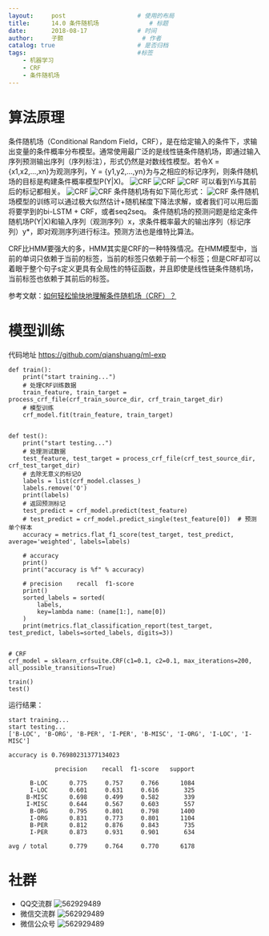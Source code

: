 ```yaml
---
layout:     post   				    # 使用的布局
title:      14.0 条件随机场 				# 标题 
date:       2018-08-17 				# 时间
author:     子颢 						# 作者
catalog: true 						# 是否归档
tags:								#标签
    - 机器学习
    - CRF
    - 条件随机场
---
```


# 算法原理

条件随机场（Conditional Random Field，CRF），是在给定输入的条件下，求输出变量的条件概率分布模型。通常使用最广泛的是线性链条件随机场，即通过输入序列预测输出序列（序列标注），形式仍然是对数线性模型。若令X = {x1,x2,...,xn}为观测序列，Y = {y1,y2,...,yn}为与之相应的标记序列，则条件随机场的目标是构建条件概率模型P(Y|X)。
![CRF](/img/CRF-01.png)
![CRF](/img/CRF-02.png)
![CRF](/img/CRF-07.png)
可以看到Yi与其前后的标记都相关。
![CRF](/img/CRF-03.png)
![CRF](/img/CRF-04.png)
条件随机场有如下简化形式：
![CRF](/img/CRF-05.png)
条件随机场模型的训练可以通过极大似然估计+随机梯度下降法求解，或者我们可以用后面将要学到的bi-LSTM + CRF，或者seq2seq。
条件随机场的预测问题是给定条件随机场P(Y|X)和输入序列（观测序列）x，求条件概率最大的输出序列（标记序列）y*，即对观测序列进行标注。预测方法也是维特比算法。

CRF比HMM要强大的多，HMM其实是CRF的一种特殊情况。在HMM模型中，当前的单词只依赖于当前的标签，当前的标签只依赖于前一个标签；但是CRF却可以着眼于整个句子s定义更具有全局性的特征函数，并且即使是线性链条件随机场，当前标签也依赖于其前后的标签。

参考文献：<a href="https://www.jianshu.com/p/55755fc649b1" target="_blank">如何轻松愉快地理解条件随机场（CRF）？</a>

# 模型训练

代码地址 <a href="https://github.com/qianshuang/ml-exp" target="_blank">https://github.com/qianshuang/ml-exp</a>

```
def train():
    print("start training...")
    # 处理CRF训练数据
    train_feature, train_target = process_crf_file(crf_train_source_dir, crf_train_target_dir)
    # 模型训练
    crf_model.fit(train_feature, train_target)


def test():
    print("start testing...")
    # 处理测试数据
    test_feature, test_target = process_crf_file(crf_test_source_dir, crf_test_target_dir)
    # 去除无意义的标记O
    labels = list(crf_model.classes_)
    labels.remove('O')
    print(labels)
    # 返回预测标记
    test_predict = crf_model.predict(test_feature)
    # test_predict = crf_model.predict_single(test_feature[0])  # 预测单个样本
    accuracy = metrics.flat_f1_score(test_target, test_predict, average='weighted', labels=labels)

    # accuracy
    print()
    print("accuracy is %f" % accuracy)

    # precision    recall  f1-score
    print()
    sorted_labels = sorted(
        labels,
        key=lambda name: (name[1:], name[0])
    )
    print(metrics.flat_classification_report(test_target, test_predict, labels=sorted_labels, digits=3))


# CRF
crf_model = sklearn_crfsuite.CRF(c1=0.1, c2=0.1, max_iterations=200, all_possible_transitions=True)

train()
test()
```
运行结果：
```
start training...
start testing...
['B-LOC', 'B-ORG', 'B-PER', 'I-PER', 'B-MISC', 'I-ORG', 'I-LOC', 'I-MISC']

accuracy is 0.76980231377134023

             precision    recall  f1-score   support

      B-LOC      0.775     0.757     0.766      1084
      I-LOC      0.601     0.631     0.616       325
     B-MISC      0.698     0.499     0.582       339
     I-MISC      0.644     0.567     0.603       557
      B-ORG      0.795     0.801     0.798      1400
      I-ORG      0.831     0.773     0.801      1104
      B-PER      0.812     0.876     0.843       735
      I-PER      0.873     0.931     0.901       634

avg / total      0.779     0.764     0.770      6178
```

# 社群

- QQ交流群
	![562929489](/img/qq_ewm.png)
- 微信交流群
	![562929489](/img/wx_ewm.png)
- 微信公众号
	![562929489](/img/wxgzh_ewm.png)